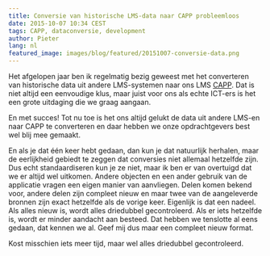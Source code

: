 ```yaml
---
title: Conversie van historische LMS-data naar CAPP probleemloos
date: 2015-10-07 10:34 CEST
tags: CAPP, dataconversie, development
author: Pieter
lang: nl
featured_image: images/blog/featured/20151007-conversie-data.png
---
```



Het afgelopen jaar ben ik regelmatig bezig geweest met het converteren van historische data uit andere LMS-systemen naar ons LMS [CAPP](/capp-lms/). Dat is niet altijd een eenvoudige klus, maar juist voor ons als echte ICT-ers is het een grote uitdaging die we graag aangaan.

En met succes! Tot nu toe is het ons altijd gelukt de data uit andere LMS-en naar CAPP te converteren en daar hebben we onze opdrachtgevers best wel blij mee gemaakt.

En als je dat één keer hebt gedaan, dan kun je dat natuurlijk herhalen, maar de eerlijkheid gebiedt te zeggen dat conversies niet allemaal hetzelfde zijn. Dus echt standaardiseren kun je ze niet, maar ik ben er van overtuigd dat we er altijd wel uitkomen. Andere objecten en een ander gebruik van de applicatie vragen een eigen manier van aanvliegen. Delen komen bekend voor, andere delen zijn compleet nieuw en maar twee van de aangeleverde bronnen zijn exact hetzelfde als de vorige keer. Eigenlijk is dat een nadeel. Als alles nieuw is, wordt alles driedubbel gecontroleerd. Als er iets hetzelfde is, wordt er minder aandacht aan besteed. Dat hebben we tenslotte al eens gedaan, dat kennen we al. Geef mij dus maar een compleet nieuw format.

Kost misschien iets meer tijd, maar wel alles driedubbel gecontroleerd.
